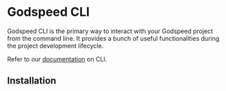 # Godspeed CLI

Godspeed CLI is the primary way to interact with your Godspeed project from the command line. It provides a bunch of useful functionalities during the project development lifecycle.

Refer to our [documentation](https://docs.godspeed.systems/docs/microservices/introduction-cli) on CLI.

## Installation
